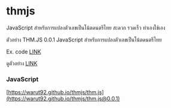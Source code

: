 # thmjs

JavaScript สำหรับการแปลงตัวเลขเป็นโน้ตดนตรีไทย สะดวก รวดเร็ว ทำเองใช้เอง

ตัวอย่าง
  THM.JS 0.0.1
JavaScript สำหรับการแปลงตัวเลขเป็นโน้ตดนตรีไทย

Ex. code [LINK](https://raw.githubusercontent.com/warut92/thmjs/refs/heads/main/index.html)

ดูตัวอย่าง [LINK](https://warut92.github.io/thmjs)

### JavaScript
[https://warut92.github.io/thmjs/thm.js](https://warut92.github.io/thmjs/thm.js@0.0.1)
